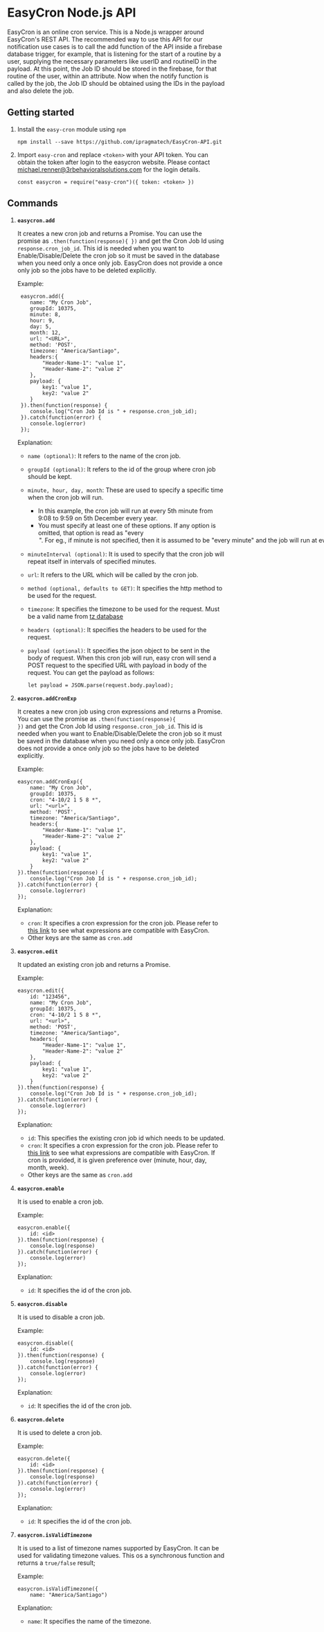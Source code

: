 
# EasyCron Node.js API

EasyCron is an online cron service. This is a Node.js wrapper around EasyCron's REST API. The recommended way to use this API for our notification use cases is to call the add function of the API inside a firebase database trigger, for example, that is listening for the start of a routine by a user, supplying the necessary parameters like userID and routineID in the payload. At this point, the Job ID should be stored in the firebase, for that routine of the user, within an attribute. Now when the notify function is called by the job, the Job ID should be obtained using the IDs in the payload and also delete the job.


## **Getting started**

1.  Install the `easy-cron` module using `npm`

    ```
    npm install --save https://github.com/ipragmatech/EasyCron-API.git
    ```
1.  Import `easy-cron` and replace `<token>` with your API token. You can obtain the token after login to the easycron website. Please contact [michael.renner@3rbehavioralsolutions.com](mailto:michael.renner@3rbehavioralsolutions.com) for the login details.

    ```
    const easycron = require("easy-cron")({ token: <token> })
    ```

## **Commands**
1.  <strong><code>easycron.add</code></strong>

	   It creates a new cron job and returns a Promise. You can use the promise as <code>.then(function(response){  })</code> and get the Cron Job Id using <code>response.cron_job_id</code>. This id is needed when you want to Enable/Disable/Delete the cron job so it must be saved in the database when you need only a once only job. EasyCron does not provide a once only job so the jobs have to be deleted explicitly.


	Example:


	```
	 easycron.add({
		name: "My Cron Job",
		groupId: 10375,
	 	minute: 8,
	 	hour: 9,
	 	day: 5,
	 	month: 12,
	 	url: "<URL>",
	 	method: 'POST',
	 	timezone: "America/Santiago",
	 	headers:{
	 		"Header-Name-1": "value 1",
	 		"Header-Name-2": "value 2"
	 	},
	 	payload: {
	 		key1: "value 1",
	 		key2: "value 2"
	 	}
	 }).then(function(response) {
	 	console.log("Cron Job Id is " + response.cron_job_id);
	 }).catch(function(error) {
	 	console.log(error)
	 });
	```


	Explanation:



	*   `name (optional)`: It refers to the name of the cron job.
	*   `groupId (optional)`: It refers to the id of the group where cron job should be kept.
	*   `minute, hour, day, month`: These are used to specify a specific time when the cron job will run.
		*   In this example, the cron job will run at every 5th minute from 9:08 to 9:59 on 5th December every year.
		*    You must specify at least one of these options. If any option is omitted, that option is read as "every <option>". For eg., if minute is not specified, then it is assumed to be "every minute" and the job will run at every minute from 9:08 to 9:59 on 5th December every year.
	*   `minuteInterval (optional)`: It is used to specify that the cron job will repeat itself in intervals of specified minutes.
	*   `url`: It refers to the URL which will be called by the cron job.
	*   `method (optional, defaults to GET)`: It specifies the http method to be used for the request.
	*   `timezone`: It specifies the timezone to be used for the request. Must be a valid name from [tz database](https://en.wikipedia.org/wiki/List_of_tz_database_time_zones) 
	*   `headers (optional)`: It specifies the headers to be used for the request.
	*   `payload (optional)`: It specifies the json object to be sent in the body of request. When this cron job will run, easy cron will send a POST request to the specified URL with payload in body of the request. You can get the payload as follows:

	    ```
	    let payload = JSON.parse(request.body.payload);
	    ```
2.  <strong><code>easycron.addCronExp</code></strong>

	   It creates a new cron job using cron expressions and returns a Promise. You can use the promise as <code>.then(function(response){  })</code> and get the Cron Job Id using <code>response.cron_job_id</code>. This id is needed when you want to Enable/Disable/Delete the cron job so it must be saved in the database when you need only a once only job. EasyCron does not provide a once only job so the jobs have to be deleted explicitly.


	Example:


	```
    easycron.addCronExp({
		name: "My Cron Job",
		groupId: 10375,
    	cron: "4-10/2 1 5 8 *",
    	url: "<url>",
    	method: 'POST',
    	timezone: "America/Santiago",
    	headers:{
    		"Header-Name-1": "value 1",
    		"Header-Name-2": "value 2"
    	},
    	payload: {
    		key1: "value 1",
    		key2: "value 2"
    	}
    }).then(function(response) {
    	console.log("Cron Job Id is " + response.cron_job_id);
    }).catch(function(error) {
    	console.log(error)
    });
	```
	Explanation: 
	*   `cron`: It specifies a cron expression for the cron job. Please refer to [this link](https://www.easycron.com/faq/What-cron-expression-does-easycron-support) to see what expressions are compatible with EasyCron.
	*   Other keys are the same as `cron.add`
3.  <strong><code>easycron.edit</code></strong>

	   It updated an existing cron job and returns a Promise. 


	Example:


	```
    easycron.edit({
    	id: "123456",
		name: "My Cron Job",
		groupId: 10375,
    	cron: "4-10/2 1 5 8 *",
    	url: "<url>",
    	method: 'POST',
    	timezone: "America/Santiago",
    	headers:{
    		"Header-Name-1": "value 1",
    		"Header-Name-2": "value 2"
    	},
    	payload: {
    		key1: "value 1",
    		key2: "value 2"
    	}
    }).then(function(response) {
    	console.log("Cron Job Id is " + response.cron_job_id);
    }).catch(function(error) {
    	console.log(error)
    });
	```
	Explanation: 
	* `id`: This specifies the existing cron job id which needs to be updated.
	* `cron`: It specifies a cron expression for the cron job. Please refer to [this link](https://www.easycron.com/faq/What-cron-expression-does-easycron-support) to see what expressions are compatible with EasyCron. If cron is provided, it is given preference over (minute, hour, day, month, week).
	*   Other keys are the same as `cron.add`

4.  <strong><code>easycron.enable</code></strong>

	   It is used to enable a cron job.


	Example:


	```
    easycron.enable({
    	id: <id>
    }).then(function(response) {
    	console.log(response)
    }).catch(function(error) {
    	console.log(error)
    });
	```
	Explanation: 
	*   `id`: It specifies the id of the cron job.
5.  <strong><code>easycron.disable</code></strong>

    It is used to disable a cron job.

    Example:
    ```
    easycron.disable({
    	id: <id>
    }).then(function(response) {
    	console.log(response)
    }).catch(function(error) {
    	console.log(error)
    });
    ```
    Explanation: 
	*   `id`: It specifies the id of the cron job.
6.  <strong><code>easycron.delete</code></strong>

	It is used to delete a cron job.

	Example:
	```
    easycron.delete({
    	id: <id>
    }).then(function(response) {
    	console.log(response)
    }).catch(function(error) {
    	console.log(error)
    });
	```
	Explanation:
	*   `id`: It specifies the id of the cron job.
7.  <strong><code>easycron.isValidTimezone</code></strong>

	It is used to a list of timezone names supported by EasyCron. It can be used for validating timezone values. This os a synchronous function and returns a `true/false` result;

	Example:
	```
    easycron.isValidTimezone({
    	name: "America/Santiago")
	```
	Explanation:
	*   `name`: It specifies the name of the timezone.